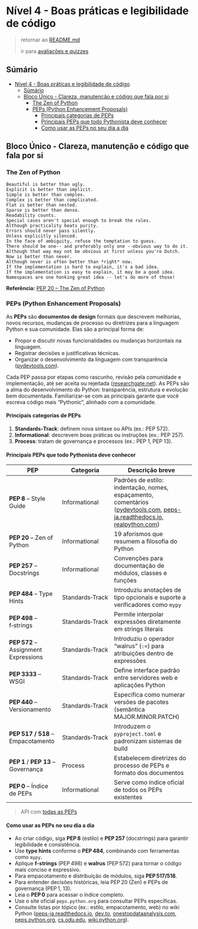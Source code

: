 <!-- markdownlint-disable MD024 -->

# Nível 4 - Boas práticas e legibilidade de código

> retornar ao [README.md](../../../../README.md)
>
> ir para [avaliações e quizzes](../tests/t4.md)

## Súmário

- [Nível 4 - Boas práticas e legibilidade de código](#nível-4---boas-práticas-e-legibilidade-de-código)
  - [Súmário](#súmário)
  - [Bloco Único - Clareza, manutenção e código que fala por si](#bloco-único---clareza-manutenção-e-código-que-fala-por-si)
    - [The Zen of Python](#the-zen-of-python)
    - [PEPs (Python Enhancement Proposals)](#peps-python-enhancement-proposals)
      - [Principais categorias de PEPs](#principais-categorias-de-peps)
      - [Principais PEPs que todo Pythonista deve conhecer](#principais-peps-que-todo-pythonista-deve-conhecer)
      - [Como usar as PEPs no seu dia a dia](#como-usar-as-peps-no-seu-dia-a-dia)

## Bloco Único - Clareza, manutenção e código que fala por si

### The Zen of Python

```plaintext
Beautiful is better than ugly.
Explicit is better than implicit.
Simple is better than complex.
Complex is better than complicated.
Flat is better than nested.
Sparse is better than dense.
Readability counts.
Special cases aren't special enough to break the rules.
Although practicality beats purity.
Errors should never pass silently.
Unless explicitly silenced.
In the face of ambiguity, refuse the temptation to guess.
There should be one-- and preferably only one --obvious way to do it.
Although that way may not be obvious at first unless you're Dutch.
Now is better than never.
Although never is often better than *right* now.
If the implementation is hard to explain, it's a bad idea.
If the implementation is easy to explain, it may be a good idea.
Namespaces are one honking great idea -- let's do more of those!
```

**Referência:** [PEP 20 – The Zen of Python](https://peps.python.org/pep-0020/)

### PEPs (Python Enhancement Proposals)

As **PEPs** são **documentos de design** formais que descrevem melhorias, novos recursos, mudanças de processo ou diretrizes para a linguagem Python e sua comunidade. Elas são a principal forma de:

- Propor e discutir novas funcionalidades ou mudanças horizontais na linguagem.
- Registrar decisões e justificativas técnicas.
- Organizar o desenvolvimento da linguagem com transparência ([pydevtools.com][1]).

Cada PEP passa por etapas como rascunho, revisão pela comunidade e implementação, até ser aceita ou rejeitada ([researchgate.net][2]). As PEPs são a alma do desenvolvimento do Python: transparência, estrutura e evolução bem documentada. Familiarizar-se com as principais garante que você escreva código mais “Pythonic”, alinhado com a comunidade.

#### Principais categorias de PEPs

1. **Standards‑Track**: definem nova sintaxe ou APIs (ex.: PEP 572).
2. **Informational**: descrevem boas práticas ou instruções (ex.: PEP 257).
3. **Process**: tratam de governança e processos (ex.: PEP 1, PEP 13).

#### Principais PEPs que todo Pythonista deve conhecer

| PEP                                  | Categoria       | Descrição breve                                                                                                                        |
| ------------------------------------ | --------------- | -------------------------------------------------------------------------------------------------------------------------------------- |
| **PEP 8** – Style Guide              | Informational   | Padrões de estilo: indentação, nomes, espaçamento, comentários ([pydevtools.com][1], [peps-ja.readthedocs.io][3], [realpython.com][4]) |
| **PEP 20** – Zen of Python           | Informational   | 19 aforismos que resumem a filosofia do Python                                                                                         |
| **PEP 257** – Docstrings             | Informational   | Convenções para documentação de módulos, classes e funções                                                                             |
| **PEP 484** – Type Hints             | Standards‑Track | Introduziu anotações de tipo opcionais e suporte a verificadores como `mypy`                                                           |
| **PEP 498** – f‑strings              | Standards‑Track | Permite interpolar expressões diretamente em strings literais                                                                          |
| **PEP 572** – Assignment Expressions | Standards‑Track | Introduziu o operador “walrus” (`:=`) para atribuições dentro de expressões                                                            |
| **PEP 3333** – WSGI                  | Standards‑Track | Define interface padrão entre servidores web e aplicações Python                                                                       |
| **PEP 440** – Versionamento          | Standards‑Track | Especifica como numerar versões de pacotes (semântica MAJOR.MINOR.PATCH)                                                               |
| **PEP 517 / 518** – Empacotamento    | Standards‑Track | Introduzem o `pyproject.toml` e padronizam sistemas de build                                                                           |
| **PEP 1** / **PEP 13** – Governança  | Process         | Estabelecem diretrizes do processo de PEPs e formato dos documentos                                                                    |
| **PEP 0** – Índice de PEPs           | Informational   | Serve como índice oficial de todos os PEPs existentes                                                                                  |

> API com [todas as PEPs](https://peps.python.org/api/peps.json)

#### Como usar as PEPs no seu dia a dia

- Ao criar código, siga **PEP 8** (estilo) e **PEP 257** (docstrings) para garantir legibilidade e consistência.
- Use **type hints** conforme o **PEP 484**, combinando com ferramentas como `mypy`.
- Aplique **f-strings** (PEP 498) e **walrus** (PEP 572) para tornar o código mais conciso e expressivo.
- Para empacotamento e distribuição de módulos, siga **PEP 517/518**.
- Para entender decisões históricas, leia PEP 20 (Zen) e PEPs de governança (PEP 1, 13).
- Leia o **PEP 0** para acessar o índice completo.
- Use o site oficial `peps.python.org` para consultar PEPs específicas.
- Consulte listas por tópico (ex.: estilo, empacotamento, web) no wiki Python ([peps-ja.readthedocs.io][3], [dev.to][5], [onestopdataanalysis.com][6], [peps.python.org][7], [cs.odu.edu][8], [wiki.python.org][9]).

[1]: https://pydevtools.com/handbook/explanation/pep/?utm_source=chatgpt.com "What is a PEP? – Python Developer Tooling Handbook"
[2]: https://www.researchgate.net/figure/Overview-of-the-PEP-creation-process-Once-a-pre-PEP-is-accepted-it-becomes-a-PEP-that_fig1_220169173?utm_source=chatgpt.com "researchgate.net/figure/..."
[3]: https://peps-ja.readthedocs.io/ja/latest/pep-0008/?utm_source=chatgpt.com "PEP 8 – Style Guide for Python Code | peps.python.org"
[4]: https://realpython.com/python-pep8/?utm_source=chatgpt.com "realpython.com/python-pe..."
[5]: https://dev.to/devasservice/pep-and-the-evolution-of-python-202k?utm_source=chatgpt.com "PEP and the Evolution of Python - DEV Community"
[6]: https://onestopdataanalysis.com/python-pep-cheatsheet/?utm_source=chatgpt.com "Python PEP - Everything You Need to Know about it"
[7]: https://peps.python.org/?utm_source=chatgpt.com "PEP 0 – Index of Python Enhancement Proposals (PEPs) | peps.python.org"
[8]: https://www.cs.odu.edu/~tkennedy/cs263/f24/Public/perspectivePEP20/index.html?utm_source=chatgpt.com "PEP 20 - The Zen of Python"
[9]: https://wiki.python.org/moin/Topically%20Organized%20PEP%20List?utm_source=chatgpt.com "Topically Organized PEP List - Python Wiki"
